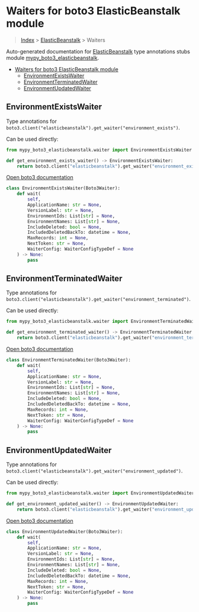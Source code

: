 # Waiters for boto3 ElasticBeanstalk module

> [Index](../README.md) > [ElasticBeanstalk](./README.md) > Waiters

Auto-generated documentation for [ElasticBeanstalk](https://boto3.amazonaws.com/v1/documentation/api/latest/reference/services/elasticbeanstalk.html#ElasticBeanstalk)
type annotations stubs module [mypy_boto3_elasticbeanstalk](https://pypi.org/project/mypy-boto3-elasticbeanstalk/).

- [Waiters for boto3 ElasticBeanstalk module](#waiters-for-boto3-elasticbeanstalk-module)
  - [EnvironmentExistsWaiter](#environmentexistswaiter)
  - [EnvironmentTerminatedWaiter](#environmentterminatedwaiter)
  - [EnvironmentUpdatedWaiter](#environmentupdatedwaiter)

## EnvironmentExistsWaiter

Type annotations for `boto3.client("elasticbeanstalk").get_waiter("environment_exists")`.

Can be used directly:

```python
from mypy_boto3_elasticbeanstalk.waiter import EnvironmentExistsWaiter

def get_environment_exists_waiter() -> EnvironmentExistsWaiter:
    return boto3.client("elasticbeanstalk").get_waiter("environment_exists")
```

[Open boto3 documentation](https://boto3.amazonaws.com/v1/documentation/api/latest/reference/services/elasticbeanstalk.html#ElasticBeanstalk.Waiter.environment_exists)

```python
class EnvironmentExistsWaiter(Boto3Waiter):
    def wait(
        self,
        ApplicationName: str = None,
        VersionLabel: str = None,
        EnvironmentIds: List[str] = None,
        EnvironmentNames: List[str] = None,
        IncludeDeleted: bool = None,
        IncludedDeletedBackTo: datetime = None,
        MaxRecords: int = None,
        NextToken: str = None,
        WaiterConfig: WaiterConfigTypeDef = None
    ) -> None:
        pass
```
## EnvironmentTerminatedWaiter

Type annotations for `boto3.client("elasticbeanstalk").get_waiter("environment_terminated")`.

Can be used directly:

```python
from mypy_boto3_elasticbeanstalk.waiter import EnvironmentTerminatedWaiter

def get_environment_terminated_waiter() -> EnvironmentTerminatedWaiter:
    return boto3.client("elasticbeanstalk").get_waiter("environment_terminated")
```

[Open boto3 documentation](https://boto3.amazonaws.com/v1/documentation/api/latest/reference/services/elasticbeanstalk.html#ElasticBeanstalk.Waiter.environment_terminated)

```python
class EnvironmentTerminatedWaiter(Boto3Waiter):
    def wait(
        self,
        ApplicationName: str = None,
        VersionLabel: str = None,
        EnvironmentIds: List[str] = None,
        EnvironmentNames: List[str] = None,
        IncludeDeleted: bool = None,
        IncludedDeletedBackTo: datetime = None,
        MaxRecords: int = None,
        NextToken: str = None,
        WaiterConfig: WaiterConfigTypeDef = None
    ) -> None:
        pass
```
## EnvironmentUpdatedWaiter

Type annotations for `boto3.client("elasticbeanstalk").get_waiter("environment_updated")`.

Can be used directly:

```python
from mypy_boto3_elasticbeanstalk.waiter import EnvironmentUpdatedWaiter

def get_environment_updated_waiter() -> EnvironmentUpdatedWaiter:
    return boto3.client("elasticbeanstalk").get_waiter("environment_updated")
```

[Open boto3 documentation](https://boto3.amazonaws.com/v1/documentation/api/latest/reference/services/elasticbeanstalk.html#ElasticBeanstalk.Waiter.environment_updated)

```python
class EnvironmentUpdatedWaiter(Boto3Waiter):
    def wait(
        self,
        ApplicationName: str = None,
        VersionLabel: str = None,
        EnvironmentIds: List[str] = None,
        EnvironmentNames: List[str] = None,
        IncludeDeleted: bool = None,
        IncludedDeletedBackTo: datetime = None,
        MaxRecords: int = None,
        NextToken: str = None,
        WaiterConfig: WaiterConfigTypeDef = None
    ) -> None:
        pass
```